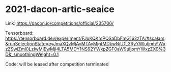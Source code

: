 # 2021-dacon-artic-seaice

Link: https://dacon.io/competitions/official/235706/

Tensorboard: https://tensorboard.dev/experiment/FJoKQKmPQSaDbFmG162zTA/#scalars&runSelectionState=eyJmaXQvMjAyMTAyMjgtMDkwNjU1L3RyYWluIjpmYWxzZSwiZml0LzIwMjEwMjI4LTA5MDY1NS92YWxpZGF0aW9uIjpmYWxzZX0%3D&_smoothingWeight=0.1

Code: will be leased after competition terminated

